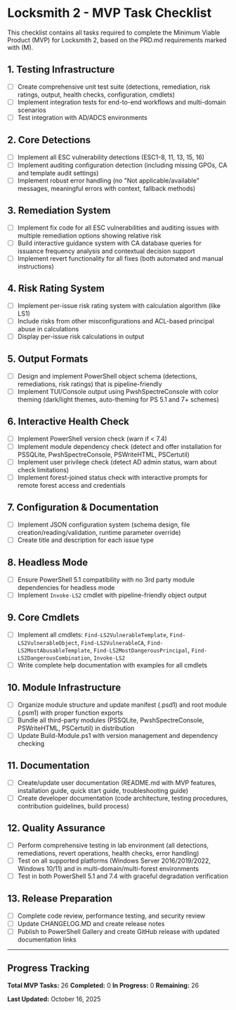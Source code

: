 # Locksmith 2 - MVP Task Checklist

This checklist contains all tasks required to complete the Minimum Viable Product (MVP) for Locksmith 2, based on the PRD.md requirements marked with (M).

## 1. Testing Infrastructure

- [ ] Create comprehensive unit test suite (detections, remediation, risk ratings, output, health checks, configuration, cmdlets)
- [ ] Implement integration tests for end-to-end workflows and multi-domain scenarios
- [ ] Test integration with AD/ADCS environments

## 2. Core Detections

- [ ] Implement all ESC vulnerability detections (ESC1-8, 11, 13, 15, 16)
- [ ] Implement auditing configuration detection (including missing GPOs, CA and template audit settings)
- [ ] Implement robust error handling (no "Not applicable/available" messages, meaningful errors with context, fallback methods)

## 3. Remediation System

- [ ] Implement fix code for all ESC vulnerabilities and auditing issues with multiple remediation options showing relative risk
- [ ] Build interactive guidance system with CA database queries for issuance frequency analysis and contextual decision support
- [ ] Implement revert functionality for all fixes (both automated and manual instructions)

## 4. Risk Rating System

- [ ] Implement per-issue risk rating system with calculation algorithm (like LS1)
- [ ] Include risks from other misconfigurations and ACL-based principal abuse in calculations
- [ ] Display per-issue risk calculations in output

## 5. Output Formats

- [ ] Design and implement PowerShell object schema (detections, remediations, risk ratings) that is pipeline-friendly
- [ ] Implement TUI/Console output using PwshSpectreConsole with color theming (dark/light themes, auto-theming for PS 5.1 and 7+ schemes)

## 6. Interactive Health Check

- [ ] Implement PowerShell version check (warn if < 7.4)
- [ ] Implement module dependency check (detect and offer installation for PSSQLite, PwshSpectreConsole, PSWriteHTML, PSCertutil)
- [ ] Implement user privilege check (detect AD admin status, warn about check limitations)
- [ ] Implement forest-joined status check with interactive prompts for remote forest access and credentials

## 7. Configuration & Documentation

- [ ] Implement JSON configuration system (schema design, file creation/reading/validation, runtime parameter override)
- [ ] Create title and description for each issue type

## 8. Headless Mode

- [ ] Ensure PowerShell 5.1 compatibility with no 3rd party module dependencies for headless mode
- [ ] Implement `Invoke-LS2` cmdlet with pipeline-friendly object output

## 9. Core Cmdlets

- [ ] Implement all cmdlets: `Find-LS2VulnerableTemplate`, `Find-LS2VulnerableObject`, `Find-LS2VulnerableCA`, `Find-LS2MostAbusableTemplate`, `Find-LS2MostDangerousPrincipal`, `Find-LS2DangerousCombination`, `Invoke-LS2`
- [ ] Write complete help documentation with examples for all cmdlets

## 10. Module Infrastructure

- [ ] Organize module structure and update manifest (.psd1) and root module (.psm1) with proper function exports
- [ ] Bundle all third-party modules (PSSQLite, PwshSpectreConsole, PSWriteHTML, PSCertutil) in distribution
- [ ] Update Build-Module.ps1 with version management and dependency checking

## 11. Documentation

- [ ] Create/update user documentation (README.md with MVP features, installation guide, quick start guide, troubleshooting guide)
- [ ] Create developer documentation (code architecture, testing procedures, contribution guidelines, build process)

## 12. Quality Assurance

- [ ] Perform comprehensive testing in lab environment (all detections, remediations, revert operations, health checks, error handling)
- [ ] Test on all supported platforms (Windows Server 2016/2019/2022, Windows 10/11) and in multi-domain/multi-forest environments
- [ ] Test in both PowerShell 5.1 and 7.4 with graceful degradation verification

## 13. Release Preparation

- [ ] Complete code review, performance testing, and security review
- [ ] Update CHANGELOG.MD and create release notes
- [ ] Publish to PowerShell Gallery and create GitHub release with updated documentation links

---

## Progress Tracking

**Total MVP Tasks:** 26
**Completed:** 0
**In Progress:** 0
**Remaining:** 26

**Last Updated:** October 16, 2025

